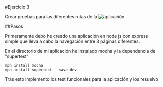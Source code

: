 #Ejercicio 3

Crear pruebas para las diferentes rutas de la ![aplicación](https://github.com/lrdzero/testExampleAPP.git).

##Pasos 

Primeramente debo he creado una aplicación en node js con express simple que lleva a cabo la navegación entre 3 páginas diferentes.

En el directorio de mi aplicación he instalado mocha y la dependencia de "supertest"

    mpn install mocha
    mpn install supertest --save-dev
    
Tras esto implemento los test funcionales para la aplicación y los resuelvo

[](http://googledrive.com/host/0B6Q-phIC3pUpblVzUS1RbEZjb1E/EjercicioHW13.png)